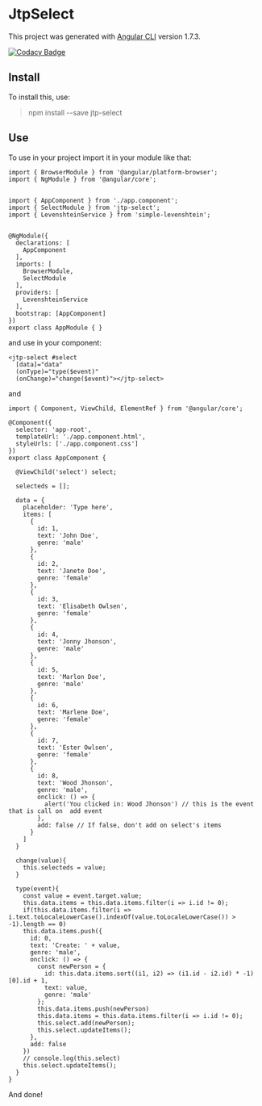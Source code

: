 
# JtpSelect

This project was generated with [Angular CLI](https://github.com/angular/angular-cli) version 1.7.3.

[![Codacy Badge](https://api.codacy.com/project/badge/Grade/bdf1956a2bf0447aad4fd96da6159c26)](https://www.codacy.com/app/jtpdev/ng-alert?utm_source=github.com&amp;utm_medium=referral&amp;utm_content=jtpdev/ng-alert&amp;utm_campaign=Badge_Grade)

## Install

To install this, use:

> npm install --save jtp-select

## Use

To use in your project import it in your module like that:

    import { BrowserModule } from '@angular/platform-browser';
    import { NgModule } from '@angular/core';


    import { AppComponent } from './app.component';
    import { SelectModule } from 'jtp-select';
    import { LevenshteinService } from 'simple-levenshtein';


    @NgModule({
      declarations: [
        AppComponent
      ],
      imports: [
        BrowserModule,
        SelectModule
      ],
      providers: [
        LevenshteinService
      ],
      bootstrap: [AppComponent]
    })
    export class AppModule { }


and use in your component:

    <jtp-select #select
      [data]="data"
      (onType)="type($event)"
      (onChange)="change($event)"></jtp-select>

and

    import { Component, ViewChild, ElementRef } from '@angular/core';

    @Component({
      selector: 'app-root',
      templateUrl: './app.component.html',
      styleUrls: ['./app.component.css']
    })
    export class AppComponent {

      @ViewChild('select') select;

      selecteds = [];

      data = {
        placeholder: 'Type here',
        items: [
          {
            id: 1,
            text: 'John Doe',
            genre: 'male'
          },
          {
            id: 2,
            text: 'Janete Doe',
            genre: 'female'
          },
          {
            id: 3,
            text: 'Elisabeth Owlsen',
            genre: 'female'
          },
          {
            id: 4,
            text: 'Jonny Jhonson',
            genre: 'male'
          },
          {
            id: 5,
            text: 'Marlon Doe',
            genre: 'male'
          },
          {
            id: 6,
            text: 'Marlene Doe',
            genre: 'female'
          },
          {
            id: 7,
            text: 'Ester Owlsen',
            genre: 'female'
          },
          {
            id: 8,
            text: 'Wood Jhonson',
            genre: 'male',
            onclick: () => {
              alert('You clicked in: Wood Jhonson') // this is the event that is call on  add event
            },
            add: false // If false, don't add on select's items
          }
        ]
      }

      change(value){
        this.selecteds = value;
      }

      type(event){
        const value = event.target.value;
        this.data.items = this.data.items.filter(i => i.id != 0);
        if(this.data.items.filter(i => i.text.toLocaleLowerCase().indexOf(value.toLocaleLowerCase()) > -1).length == 0)
        this.data.items.push({
          id: 0,
          text: 'Create: ' + value,
          genre: 'male',
          onclick: () => {
            const newPerson = {
              id: this.data.items.sort((i1, i2) => (i1.id - i2.id) * -1)[0].id + 1,
              text: value,
              genre: 'male'
            };
            this.data.items.push(newPerson)
            this.data.items = this.data.items.filter(i => i.id != 0);
            this.select.add(newPerson);
            this.select.updateItems();
          },
          add: false
        })
        // console.log(this.select)
        this.select.updateItems();
      }
    }


And done!

